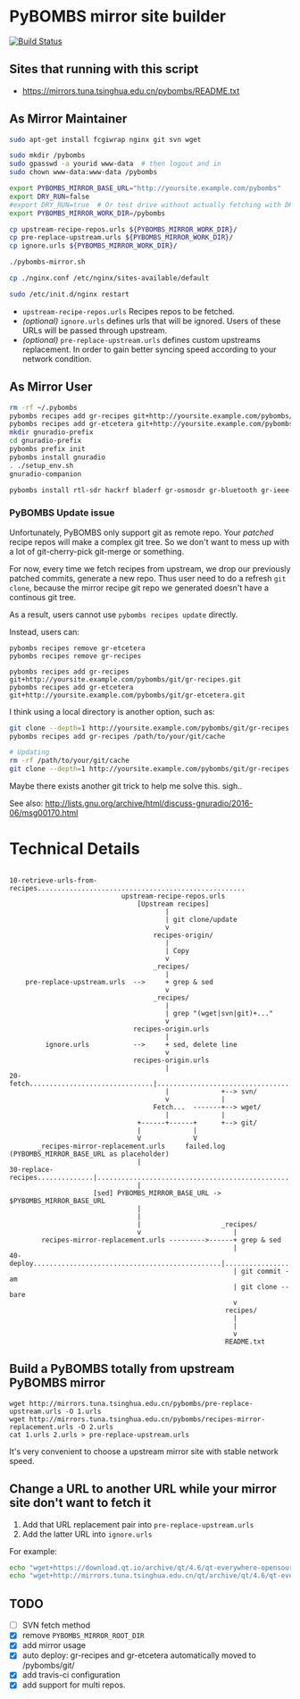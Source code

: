 # PyBOMBS mirror site builder

[![Build Status](https://travis-ci.org/scateu/pybombs-mirror.svg?branch=master)](https://travis-ci.org/scateu/pybombs-mirror)
## Sites that running with this script
 - <https://mirrors.tuna.tsinghua.edu.cn/pybombs/README.txt>
 
## As Mirror Maintainer

```bash
sudo apt-get install fcgiwrap nginx git svn wget

sudo mkdir /pybombs
sudo gpasswd -a yourid www-data  # then logout and in
sudo chown www-data:www-data /pybombs

export PYBOMBS_MIRROR_BASE_URL="http://yoursite.example.com/pybombs"
export DRY_RUN=false 
#export DRY_RUN=true  # Or test drive without actually fetching with DRY_RUN=true
export PYBOMBS_MIRROR_WORK_DIR=/pybombs

cp upstream-recipe-repos.urls ${PYBOMBS_MIRROR_WORK_DIR}/
cp pre-replace-upstream.urls ${PYBOMBS_MIRROR_WORK_DIR}/
cp ignore.urls ${PYBOMBS_MIRROR_WORK_DIR}/

./pybombs-mirror.sh

cp ./nginx.conf /etc/nginx/sites-available/default

sudo /etc/init.d/nginx restart

```
 - `upstream-recipe-repos.urls` Recipes repos to be fetched.
 - *(optional)* `ignore.urls` defines urls that will be ignored. Users of these URLs will be passed through upstream.
 - *(optional)* `pre-replace-upstream.urls` defines custom upstreams replacement. In order to gain better syncing speed according to your network condition.

## As Mirror User

```bash
rm -rf ~/.pybombs
pybombs recipes add gr-recipes git+http://yoursite.example.com/pybombs/git/gr-recipes.git 
pybombs recipes add gr-etcetera git+http://yoursite.example.com/pybombs/git/gr-etcetera.git 
mkdir gnuradio-prefix
cd gnuradio-prefix
pybombs prefix init
pybombs install gnuradio
. ./setup_env.sh
gnuradio-companion

pybombs install rtl-sdr hackrf bladerf gr-osmosdr gr-bluetooth gr-ieee-80211
```
### PyBOMBS Update issue

Unfortunately, PyBOMBS only support git as remote repo. Your *patched* recipe repos will make a complex git tree. So we don't want to mess up with a lot of git-cherry-pick git-merge or something.

For now, every time we fetch recipes from upstream, we drop our previously patched commits, generate a new repo. Thus user need to do a refresh `git clone`, because the mirror recipe git repo we generated doesn't have a continous git tree.

As a result, users cannot use `pybombs recipes update` directly.

Instead, users can:

```
pybombs recipes remove gr-etcetera
pybombs recipes remove gr-recipes

pybombs recipes add gr-recipes git+http://yoursite.example.com/pybombs/git/gr-recipes.git 
pybombs recipes add gr-etcetera git+http://yoursite.example.com/pybombs/git/gr-etcetera.git 
```

I think using a local directory is another option, such as:

```bash
git clone --depth=1 http://yoursite.example.com/pybombs/git/gr-recipes.git /path/to/your/git/cache
pybombs recipes add gr-recipes /path/to/your/git/cache

# Updating
rm -rf /path/to/your/git/cache
git clone --depth=1 http://yoursite.example.com/pybombs/git/gr-recipes.git /path/to/your/git/cache
```

Maybe there exists another git trick to help me solve this. sigh..

See also: <http://lists.gnu.org/archive/html/discuss-gnuradio/2016-06/msg00170.html>

# Technical Details

```

10-retrieve-urls-from-recipes....................................................
                            upstream-recipe-repos.urls  
                                [Upstream recipes]
                                       |
                                       | git clone/update
                                       v
                                    recipes-origin/
                                       |
                                       | Copy
                                       v
                                    _recipes/
                                       |
    pre-replace-upstream.urls  -->     + grep & sed
                                       v
                                    _recipes/
                                       |
                                       | grep "(wget|svn|git)+..."
                                       v
                               recipes-origin.urls
                                       |
         ignore.urls           -->     + sed, delete line
                                       v
                               recipes-origin.urls
                                       |
20-fetch...............................|.........................................
                                       |             +--> svn/
                                       v             |
                                    Fetch...  -------+--> wget/
                                       |             |
                                +------+------+      +--> git/
                                |             | 
                                V             V 
       _recipes-mirror-replacement.urls     failed.log
(PYBOMBS_MIRROR_BASE_URL as placeholder)
                                |
30-replace-recipes..............|................................................
                                |
                     [sed] PYBOMBS_MIRROR_BASE_URL -> $PYBOMBS_MIRROR_BASE_URL
                                |
                                |
                                |                    _recipes/
                                v                       |
        recipes-mirror-replacement.urls --------->------+ grep & sed 
                                                        |
40-deploy...............................................|........................
                                                        | git commit -am  
                                                        | git clone --bare
                                                        v
                                                      recipes/
                                                        |
                                                        |
                                                        v
                                                      README.txt
```


## Build a PyBOMBS totally from upstream PyBOMBS mirror

```
wget http://mirrors.tuna.tsinghua.edu.cn/pybombs/pre-replace-upstream.urls -O 1.urls
wget http://mirrors.tuna.tsinghua.edu.cn/pybombs/recipes-mirror-replacement.urls -O 2.urls
cat 1.urls 2.urls > pre-replace-upstream.urls
```

It's very convenient to choose a upstream mirror site with stable network speed.

## Change a URL to another URL while your mirror site don't want to fetch it

1. Add that URL replacement pair into `pre-replace-upstream.urls`
2. Add the latter URL into `ignore.urls`

For example:

```bash
echo "wget+https://download.qt.io/archive/qt/4.6/qt-everywhere-opensource-src-4.6.2.tar.gz  wget+http://mirrors.tuna.tsinghua.edu.cn/qt/archive/qt/4.6/qt-everywhere-opensource-src-4.6.2.tar.gz" >> pre-replace-upstream.urls
echo "wget+http://mirrors.tuna.tsinghua.edu.cn/qt/archive/qt/4.6/qt-everywhere-opensource-src-4.6.2.tar.gz" >> ignore.urls
```

## TODO

 - [ ] SVN fetch method
 - [X] remove `PYBOMBS_MIRROR_ROOT_DIR`
 - [X] add mirror usage
 - [X] auto deploy: gr-recipes and gr-etcetera automatically moved to /pybombs/git/
 - [X] add travis-ci configuration
 - [X] add support for multi repos.
